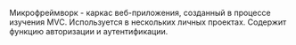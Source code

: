 Микрофреймворк - каркас веб-приложения, созданный в процессе изучения MVC. 
Используется в нескольких личных проектах. Содержит функцию авторизации и аутентификации.
